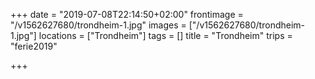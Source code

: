 +++
date = "2019-07-08T22:14:50+02:00"
frontimage = "/v1562627680/trondheim-1.jpg"
images = ["/v1562627680/trondheim-1.jpg"]
locations = ["Trondheim"]
tags = []
title = "Trondheim"
trips = "ferie2019"

+++
